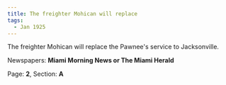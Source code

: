 ```yaml
---  
title: The freighter Mohican will replace  
tags:  
  - Jan 1925  
---  
```

  
The freighter Mohican will replace the Pawnee's service to Jacksonville.  
  
Newspapers: **Miami Morning News or The Miami Herald**  
  
Page: **2**, Section: **A** 
